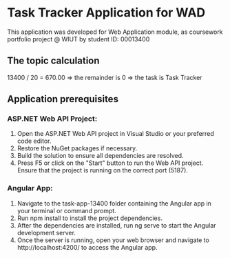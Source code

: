 # Task Tracker Application for WAD

This application was developed for Web Application module, as coursework portfolio project @ WIUT by student ID: 00013400

## The topic calculation
13400 / 20 = 670.00 => the remainder is 0 => the task is Task Tracker

## Application prerequisites
### ASP.NET Web API Project:
1. Open the ASP.NET Web API project in Visual Studio or your preferred code editor.
2. Restore the NuGet packages if necessary.
3. Build the solution to ensure all dependencies are resolved.
4. Press F5 or click on the "Start" button to run the Web API project. Ensure that the project is running on the correct port (5187).
### Angular App:
1. Navigate to the task-app-13400 folder containing the Angular app in your terminal or command prompt.
2. Run npm install to install the project dependencies.
3. After the dependencies are installed, run ng serve to start the Angular development server.
4. Once the server is running, open your web browser and navigate to http://localhost:4200/ to access the Angular app.
